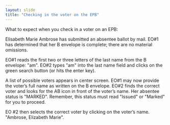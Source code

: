 ```yaml
---
layout: slide
title: "Checking in the voter on the EPB"
---
```


What to expect when you check in a voter on an EPB:

Elisabeth Marie Ambrose has submitted an absentee ballot by mail.  EO#1 has determined that her B envelope is complete; there are no material omissions.  

EO#1 reads the first two or three letters of the last name from the B envelope:  "am".  EO#2 types "am" into the last name field and clicks on the green search button (or hits the enter key).

A list of possible voters appears in center screen.  EO#1 may now provide the voter’s full name as written on the B envelope.  EO#2 finds the correct voter and looks for the AB icon in front of the voter’s name. Her absentee status is "MARKED".  Remember, this status must read "Issued" or "Marked" for you to proceed.

EO #2 then selects the correct voter by clicking on the voter’s name. "Ambrose,  Elizabeth Marie".
